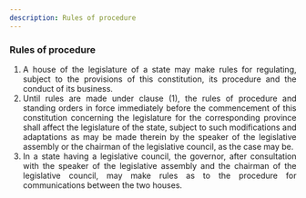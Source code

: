 ```yaml
---
description: Rules of procedure
---
```


### Rules of procedure

1. <div style="text-align: justify"> A house of the legislature of a state may make rules for regulating, subject to the provisions of this constitution, its procedure and the conduct of its business.
2. <div style="text-align: justify"> Until rules are made under clause (1), the rules of procedure and standing orders in force immediately before the commencement of this constitution concerning the legislature for the corresponding province shall affect the legislature of the state, subject to such modifications and adaptations as may be made therein by the speaker of the legislative assembly or the chairman of the legislative council, as the case may be.
3. <div style="text-align: justify"> In a state having a legislative council, the governor, after consultation with the speaker of the legislative assembly and the chairman of the legislative council, may make rules as to the procedure for communications between the two houses.
